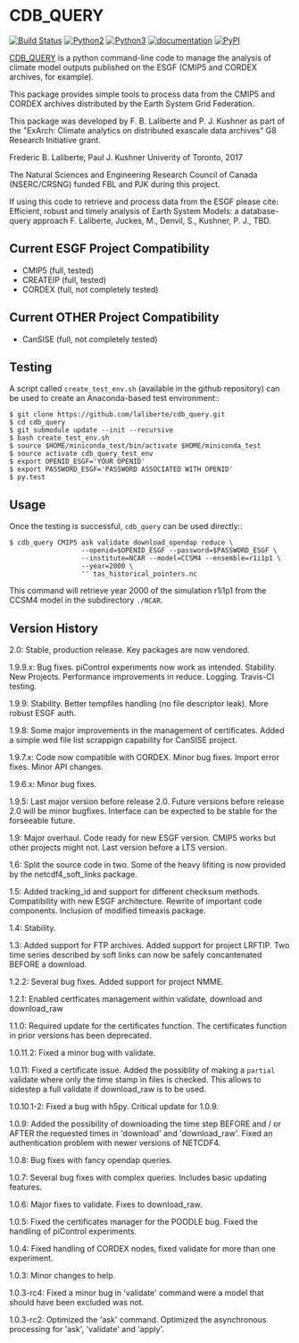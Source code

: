 CDB_QUERY
=========

[![Build Status](https://travis-ci.org/laliberte/cdb_query.svg)](https://travis-ci.org/laliberte/cdb_query)
[![Python2](https://img.shields.io/badge/python-2-blue.svg)](https://www.python.org/downloads/)
[![Python3](https://img.shields.io/badge/python-3-blue.svg)](https://www.python.org/downloads/)
[![documentation](https://readthedocs.org/projects/cdb_query/badge/?version=latest)](http://cdb_query.readthedocs.org/en/latest/)
[![PyPI](https://img.shields.io/pypi/v/cdb_query.svg?maxAge=2592000?style=plastic)](https://pypi.python.org/pypi/cdB_query/)


[CDB_QUERY](http://pydap.readthedocs.io/en/latest/) is a python command-line code to manage the analysis of
climate model outputs published on the ESGF (CMIP5 and CORDEX archives, for example).

This package provides simple tools to process data from the CMIP5 and CORDEX archives distributed 
by the Earth System Grid Federation.

This package was developed by F. B. Laliberte and P. J. Kushner as part of the "ExArch: Climate analytics
on distributed exascale data archives" G8 Research Initiative grant.

Frederic B. Laliberte, Paul J. Kushner
Univerity of Toronto, 2017

The Natural Sciences and Engineering Research Council of Canada (NSERC/CRSNG) funded 
FBL and PJK during this project.

If using this code to retrieve and process data from the ESGF please cite:
Efficient, robust and timely analysis of Earth System Models: a database-query approach
F. Laliberte, Juckes, M., Denvil, S., Kushner, P. J., TBD.

Current ESGF Project Compatibility
----------------------------------
- CMIP5 (full, tested)
- CREATEIP (full, tested)
- CORDEX (full, not completely tested)

Current OTHER Project Compatibility
-----------------------------------
- CanSISE (full, not completely tested)

Testing
-------
A script called ``create_test_env.sh`` (available in the github repository)
can be used to create an Anaconda-based test environment::

    $ git clone https://github.com/laliberte/cdb_query.git
    $ cd cdb_query
    $ git submodule update --init --recursive 
    $ bash create_test_env.sh
    $ source $HOME/miniconda_test/bin/activate $HOME/miniconda_test
    $ source activate cdb_query_test_env
    $ export OPENID_ESGF='YOUR OPENID'
    $ export PASSWORD_ESGF='PASSWORD ASSOCIATED WITH OPENID'
    $ py.test

Usage
----
Once the testing is successful, ``cdb_query`` can be used directly::

    $ cdb_query CMIP5 ask validate download_opendap reduce \
                      --openid=$OPENID_ESGF --password=$PASSWORD_ESGF \
                      --institute=NCAR --model=CCSM4 --ensemble=r1i1p1 \
                      --year=2000 \
                      '' tas_historical_pointers.nc

This command will retrieve year 2000 of the simulation r1i1p1 from the CCSM4 model
in the subdirectory ``./NCAR``.

Version History
---------------

2.0:     Stable, production release. Key packages are now vendored.

1.9.9.x: Bug fixes. piControl experiments now work as intended. Stability. New Projects.
         Performance improvements in reduce. Logging. Travis-CI testing.

1.9.9:   Stability. Better tempfiles handling (no file descriptor leak). More robust ESGF auth.

1.9.8:   Some major improvements in the management of certificates. Added a simple wed file list scrappign capability
         for CanSISE project.

1.9.7.x: Code now compatible with CORDEX. Minor bug fixes. Import error fixes. Minor API changes.

1.9.6.x: Minor bug fixes.

1.9.5: Last major version before release 2.0. Future versions before release 2.0 will be minor bugfixes.
       Interface can be expected to be stable for the forseeable future.

1.9: Major overhaul. Code ready for new ESGF version. CMIP5 works but other projects might not.
     Last version before a LTS version.

1.6: Split the source code in two. Some of the heavy lifiting is now provided
     by the netcdf4_soft_links package.

1.5: Added tracking_id and support for different checksum methods.
     Compatibility with new ESGF architecture.
     Rewrite of important code components.
     Inclusion of modified timeaxis package.

1.4: Stability.

1.3: Added support for FTP archives. Added support for project LRFTIP. Two time series
     described by soft links can now be safely concantenated BEFORE a download.

1.2.2: Several bug fixes. Added support for project NMME.

1.2.1: Enabled certficates management within validate, download and download_raw

1.1.0: Required update for the certificates function. The certificates function in prior versions has been deprecated.

1.0.11.2: Fixed a minor bug with validate.

1.0.11: Fixed a certificate issue. Added the possiblity of making a `partial` validate where only the time stamp in files
        is checked. This allows to sidestep a full validate if download_raw is to be used.

1.0.10.1-2: Fixed a bug with h5py. Critical update for 1.0.9.

1.0.9: Added the possibility of downloading the time step BEFORE and / or AFTER the requested times in 'download' and 'download_raw'.
       Fixed an authentication problem with newer versions of NETCDF4.

1.0.8: Bug fixes with fancy opendap queries.

1.0.7: Several bug fixes with complex queries. Includes basic updating features.

1.0.6: Major fixes to validate. Fixes to download_raw.

1.0.5: Fixed the certificates manager for the POODLE bug. Fixed the handling of piControl experiments.

1.0.4: Fixed handling of CORDEX nodes, fixed validate for more than one experiment.

1.0.3: Minor changes to help.

1.0.3-rc4: Fixed a minor bug in 'validate' command were a model that should have been excluded was not.

1.0.3-rc2: Optimized the 'ask' command. Optimized the asynchronous processing for 'ask', 'validate' and 'apply'.

